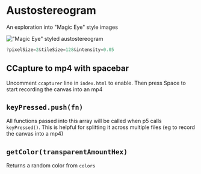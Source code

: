 # Austostereogram
An exploration into "Magic Eye" style images

!["Magic Eye" styled austostereogram](https://user-images.githubusercontent.com/89111078/131412344-39c6f498-e103-4496-8917-dbf78671c87d.png)

```js
?pixelSize=2&tileSize=128&intensity=0.05
```

## CCapture to mp4 with spacebar

Uncomment `ccapturer` line in `index.html` to enable. Then press Space to start recording the canvas into an mp4

## `keyPressed.push(fn)`

All functions passed into this array will be called when p5 calls `keyPressed()`. This is helpful for splitting it across multiple files (eg to record the canvas into a mp4)

## `getColor(transparentAmountHex)`

Returns a random color from `colors`
